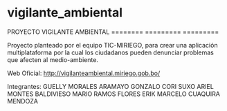 # vigilante_ambiental

PROYECTO VIGILANTE AMBIENTAL
======== ========= =========

Proyecto planteado por el equipo TIC-MIRIEGO,
para crear una aplicación multiplataforma 
por la cual los ciudadanos pueden denunciar 
problemas que afecten al medio-ambiente.

Web Oficial: http://vigilanteambiental.miriego.gob.bo/

Integrantes:
GUELLY MORALES ARAMAYO
GONZALO CORI SUXO
ARIEL MONTES BALDIVIESO
MARIO RAMOS FLORES
ERIK MARCELO CUAQUIRA MENDOZA
